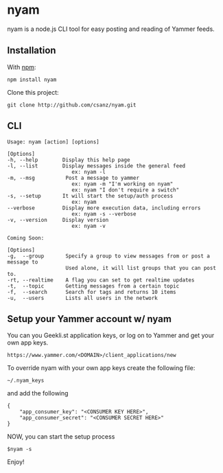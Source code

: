 nyam
=====

nyam is a node.js CLI tool for easy posting and reading of Yammer feeds. 

Installation
------------

With [npm](http://github.com/isaacs/npm):

	npm install nyam
	
Clone this project:

	git clone http://github.com/csanz/nyam.git
	
CLI
---

	Usage: nyam [action] [options]

	[Options]
	-h, --help        Display this help page
	-l, --list        Display messages inside the general feed
	                     ex: nyam -l
	-m, --msg          Post a message to yammer
	                     ex: nyam -m "I'm working on nyam"
	                     ex: nyam "I don't require a switch"
	-s, --setup       It will start the setup/auth process
	                     ex: nyam
	--verbose         Display more execution data, including errors
	                     ex: nyam -s --verbose
	-v, --version     Display version
	                     ex: nyam -v
	                     
	Coming Soon:
	
	[Options]
	-g,  --group       Specify a group to view messages from or post a message to
	                   Used alone, it will list groups that you can post to.
	-rt, --realtime    A flag you can set to get realtime updates
	-t,  --topic       Getting messages from a certain topic
	-f,  --search      Search for tags and returns 10 items
	-u,  --users       Lists all users in the network
	

Setup your Yammer account w/ nyam
-------------------------------------

You can you Geekli.st application keys, or log on to Yammer and get your own app keys.

	https://www.yammer.com/<DOMAIN>/client_applications/new
	
To override nyam with your own app keys create the following file:

	~/.nyam_keys
	
and add the following

	{
		"app_consumer_key": "<CONSUMER KEY HERE>",
		"app_consumer_secret": "<CONSUMER SECRET HERE>"
	}

NOW, you can start the setup process

	$nyam -s
	
Enjoy! 


	